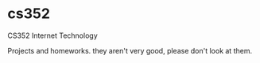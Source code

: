 # cs352
CS352 Internet Technology

Projects and homeworks. they aren't very good, please don't look at them.
